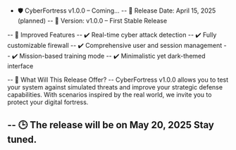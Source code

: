 - 🛡️ CyberFortress v1.0.0 – Coming...
-- 📅 Release Date: April 15, 2025 (planned)
-- 🔖 Version: v1.0.0 – First Stable Release

-- 🚧 Improved Features
-- ✔️ Real-time cyber attack detection
-- ✔️ Fully customizable firewall
-- ✔️ Comprehensive user and session management
-- ✔️ Mission-based training mode
-- ✔️ Minimalistic yet dark-themed interface

-- 📌 What Will This Release Offer?
-- CyberFortress v1.0.0 allows you to test your system against simulated threats and improve your strategic defense capabilities. With scenarios inspired by the real world, we invite you to protect your digital fortress.

-- 🕒 The release will be on May 20, 2025 Stay tuned.
-----------------------------------------------------
